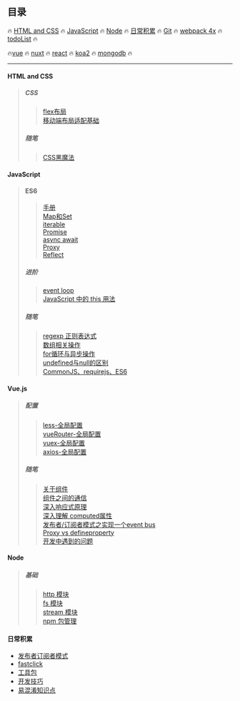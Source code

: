 ## **目录**

:fire: [HTML and CSS](#html-and-css) :fire: [JavaScript](#javascript)  :fire:  [Node](#node)  :fire: [日常积累](#日常积累)  :fire: [Git](/git/readme.md) :fire: [webpack 4x](/webpack) :fire: [todoList](随笔/todoList.md) :fire:

:fire:[vue](#vuejs) :fire: [nuxt](/vue/nuxt) :fire: [react](/react) :fire: [koa2](/node/koa2) :fire: [mongodb](/mongodb) :fire:

---

#### HTML and CSS

> ##### CSS
>
> > [flex布局](/html&css/css/flex布局.md "flex 布局")  
> > [移动端布局适配基础](/html&css/others/移动端适配基础.md)
>
> ##### 随笔
>
> > [CSS黑魔法](/html&css/css/黑魔法.md)

#### JavaScript

> #### ES6
>
> > [手册](/JavaScript/ES6/手册.md)  
> > [Map和Set](/JavaScript/ES6/Map&Set.md)  
> > [iterable](/JavaScript/ES6/iterable.md)  
> > [Promise](/JavaScript/ES6/Promise.md)  
> > [async await](/JavaScript/ES6/async&await.md)  
> > [Proxy](/JavaScript/ES6/proxy.md)  
> > [Reflect](/JavaScript/ES6/Reflect.md)
>
> ##### 进阶
>
> > [event loop](JavaScript/进阶/eventLoop.md)  
> > [JavaScript 中的 this 用法](/JavaScript/随笔/this.md)
>
> ##### 随笔
>
> > [regexp 正则表达式](/JavaScript/随笔/regexp.md)  
> > [数组相关操作](/JavaScript/随笔/Array.md)  
> > [for循环与异步操作](/JavaScript/随笔/for循环与异步操作.md)  
> > [undefined与null的区别](/JavaScript/随笔/undefined&null.md)  
> > [CommonJS、requirejs、ES6 ](/JavaScript/进阶/模块加载.md)

#### Vue.js

> ##### 配置
>
> > [less-全局配置](vue/配置/less-全局配置.md)  
> > [vueRouter-全局配置](/vue/配置/vue-router全局配置.md)  
> > [vuex-全局配置](/vue/配置/vuex-全局配置.md)  
> > [axios-全局配置](/vue/配置/axios-全局配置.md "axios-全局配置")  
>
> ##### 随笔
>
> > [关于组件](/vue/组件.md)  
> > [组件之间的通信](/vue/组件之间的通信.md)  
> > [深入响应式原理](vue/进阶/深入响应式原理.md)  
> > [深入理解 computed属性](/vue/进阶/深入理解computed.md)  
> > [发布者/订阅者模式之实现一个event bus](/vue/实现一个event-bus.md)  
> > [Proxy vs defineproperty](vue/Proxy-defineproperty.md)  
> > [开发中遇到的问题](/vue/coding.md)

#### Node

> ##### 基础
>
> > [http 模块](/node/basics/http.md)  
> > [fs 模块](/node/basics/fs.md)  
> > [stream 模块](/node/basics/stream.md)  
> > [npm 包管理](/node/basics/npm.md)

#### 日常积累

* [发布者订阅者模式](/随笔/发布者订阅者模式.md)
* [fastclick](/随笔/fastclick.md)
* [工具包](/JavaScript/随笔/util.md)
* [开发技巧](/随笔/开发技巧.md)
* [易混淆知识点](/随笔/易混淆知识点.md)



